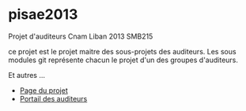 pisae2013
=========

Projet d'auditeurs Cnam Liban 2013 SMB215

ce projet est le projet maitre des sous-projets des auditeurs. Les sous modules git représente chacun le projet d'un des groupes d'auditeurs.


Et autres ...

+ [Page du projet](http://projet.cofares.net)
+ [Portail des auditeurs](http://wiki.cofares.net)
